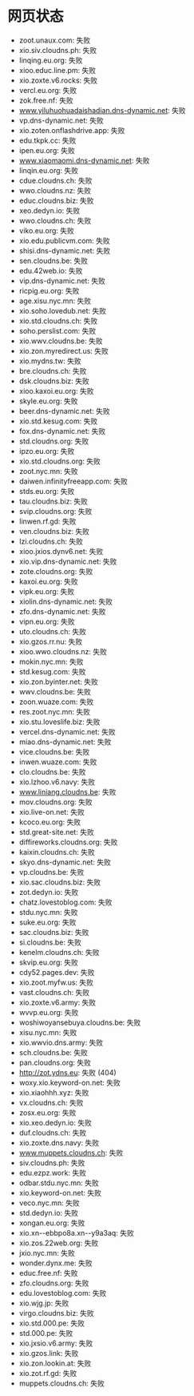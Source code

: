 # 网页状态
- zoot.unaux.com: 失败
- xio.siv.cloudns.ph: 失败
- linqing.eu.org: 失败
- xioo.educ.line.pm: 失败
- xio.zoxte.v6.rocks: 失败
- vercl.eu.org: 失败
- zok.free.nf: 失败
- www.yiluhuohuadaishadian.dns-dynamic.net: 失败
- vp.dns-dynamic.net: 失败
- xio.zoten.onflashdrive.app: 失败
- edu.tkpk.cc: 失败
- ipen.eu.org: 失败
- www.xiaomaomi.dns-dynamic.net: 失败
- linqin.eu.org: 失败
- cdue.cloudns.ch: 失败
- wwo.cloudns.nz: 失败
- educ.cloudns.biz: 失败
- xeo.dedyn.io: 失败
- wwo.cloudns.ch: 失败
- viko.eu.org: 失败
- xio.edu.publicvm.com: 失败
- shisi.dns-dynamic.net: 失败
- sen.cloudns.be: 失败
- edu.42web.io: 失败
- vip.dns-dynamic.net: 失败
- ricpig.eu.org: 失败
- age.xisu.nyc.mn: 失败
- xio.soho.lovedub.net: 失败
- xio.std.cloudns.ch: 失败
- soho.perslist.com: 失败
- xio.wwv.cloudns.be: 失败
- xio.zon.myredirect.us: 失败
- xio.mydns.tw: 失败
- bre.cloudns.ch: 失败
- dsk.cloudns.biz: 失败
- xioo.kaxoi.eu.org: 失败
- skyle.eu.org: 失败
- beer.dns-dynamic.net: 失败
- xio.std.kesug.com: 失败
- fox.dns-dynamic.net: 失败
- std.cloudns.org: 失败
- ipzo.eu.org: 失败
- xio.std.cloudns.org: 失败
- zoot.nyc.mn: 失败
- daiwen.infinityfreeapp.com: 失败
- stds.eu.org: 失败
- tau.cloudns.biz: 失败
- svip.cloudns.org: 失败
- linwen.rf.gd: 失败
- ven.cloudns.biz: 失败
- lzi.cloudns.ch: 失败
- xioo.jxios.dynv6.net: 失败
- xio.vip.dns-dynamic.net: 失败
- zote.cloudns.org: 失败
- kaxoi.eu.org: 失败
- vipk.eu.org: 失败
- xiolin.dns-dynamic.net: 失败
- zfo.dns-dynamic.net: 失败
- vipn.eu.org: 失败
- uto.cloudns.ch: 失败
- xio.gzos.rr.nu: 失败
- xioo.wwo.cloudns.nz: 失败
- mokin.nyc.mn: 失败
- std.kesug.com: 失败
- xio.zon.byinter.net: 失败
- wwv.cloudns.be: 失败
- zoon.wuaze.com: 失败
- res.zoot.nyc.mn: 失败
- xio.stu.loveslife.biz: 失败
- vercel.dns-dynamic.net: 失败
- miao.dns-dynamic.net: 失败
- vice.cloudns.be: 失败
- inwen.wuaze.com: 失败
- clo.cloudns.be: 失败
- xio.lzhoo.v6.navy: 失败
- www.liniang.cloudns.be: 失败
- mov.cloudns.org: 失败
- xio.live-on.net: 失败
- kcoco.eu.org: 失败
- std.great-site.net: 失败
- diffireworks.cloudns.org: 失败
- kaixin.cloudns.ch: 失败
- skyo.dns-dynamic.net: 失败
- vp.cloudns.be: 失败
- xio.sac.cloudns.biz: 失败
- zot.dedyn.io: 失败
- chatz.lovestoblog.com: 失败
- stdu.nyc.mn: 失败
- suke.eu.org: 失败
- sac.cloudns.biz: 失败
- si.cloudns.be: 失败
- kenelm.cloudns.ch: 失败
- skvip.eu.org: 失败
- cdy52.pages.dev: 失败
- xio.zoot.myfw.us: 失败
- vast.cloudns.ch: 失败
- xio.zoxte.v6.army: 失败
- wvvp.eu.org: 失败
- woshiwoyansebuya.cloudns.be: 失败
- xisu.nyc.mn: 失败
- xio.wwvio.dns.army: 失败
- sch.cloudns.be: 失败
- pan.cloudns.org: 失败
- http://zot.ydns.eu: 失败 (404)
- woxy.xio.keyword-on.net: 失败
- xio.xiaohhh.xyz: 失败
- vx.cloudns.ch: 失败
- zosx.eu.org: 失败
- xio.xeo.dedyn.io: 失败
- duf.cloudns.ch: 失败
- xio.zoxte.dns.navy: 失败
- www.muppets.cloudns.ch: 失败
- siv.cloudns.ph: 失败
- edu.ezpz.work: 失败
- odbar.stdu.nyc.mn: 失败
- xio.keyword-on.net: 失败
- veco.nyc.mn: 失败
- std.dedyn.io: 失败
- xongan.eu.org: 失败
- xio.xn--ebbpo8a.xn--y9a3aq: 失败
- xio.zos.22web.org: 失败
- jxio.nyc.mn: 失败
- wonder.dynx.me: 失败
- educ.free.nf: 失败
- zfo.cloudns.org: 失败
- edu.lovestoblog.com: 失败
- xio.wjg.jp: 失败
- virgo.cloudns.biz: 失败
- xio.std.000.pe: 失败
- std.000.pe: 失败
- xio.jxsio.v6.army: 失败
- xio.gzos.link: 失败
- xio.zon.lookin.at: 失败
- xio.zot.rf.gd: 失败
- muppets.cloudns.ch: 失败
